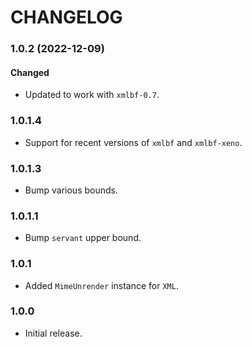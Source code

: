 # CHANGELOG

### 1.0.2 (2022-12-09)

#### Changed

- Updated to work with `xmlbf-0.7`.

### 1.0.1.4

- Support for recent versions of `xmlbf` and `xmlbf-xeno`.

### 1.0.1.3

- Bump various bounds.

### 1.0.1.1

- Bump `servant` upper bound.

### 1.0.1

- Added `MimeUnrender` instance for `XML`.

### 1.0.0

- Initial release.
